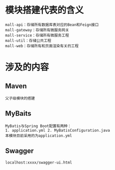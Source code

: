 # 模块搭建代表的含义
    mall-api：存储所有数据库表对应的Bean和Feign接口
    mall-gateway：存储所有微服务网关
    mall-service：存储所有微服务工程
    mall-util：存储公共工程
    mall-web：存储所有和页面渲染有关的工程
# 涉及的内容
## Maven
    父子级模块的搭建
## MyBaits
    MyBatis与Spring Boot配置有两种：
    1. application.yml 2. MyBatisConfiguration.java
    本模块目前采用的为application.yml
## Swagger
    localhost:xxxx/swagger-ui.html
